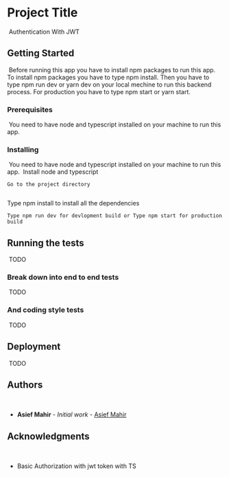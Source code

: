 # Project Title

​
Authentication With JWT
​

## Getting Started

​
Before running this app you have to install npm packages to run this app. To install npm packages you have to type npm install. Then you have to type npm run dev or yarn dev on your local mechine to run this backend process. For production you have to type npm start or yarn start.
​

### Prerequisites

​
You need to have node and typescript installed on your machine to run this app.
​

### Installing

​
You need to have node and typescript installed on your machine to run this app.
​
Install node and typescript
​

```
Go to the project directory
​
```

Type npm install to install all the dependencies
​

```
Type npm run dev for devlopment build or Type npm start for production build
```

## Running the tests

​
TODO
​

### Break down into end to end tests

​
TODO
​

### And coding style tests

​
TODO
​

## Deployment

​
TODO
​

## Authors

​

- **Asief Mahir** - _Initial work_ - [Asief Mahir](https://github.com/asiefmahir)
  ​

## Acknowledgments

​

- Basic Authorization with jwt token with TS

